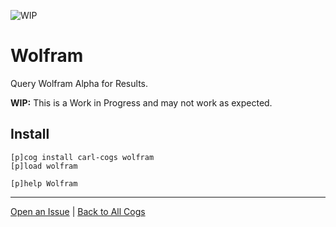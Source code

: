 ![WIP](https://img.shields.io/badge/tag-WIP-orange?logo=git&logoColor=white)
# Wolfram

Query Wolfram Alpha for Results.

**WIP:** This is a Work in Progress and may not work as expected.

## Install

```text
[p]cog install carl-cogs wolfram
[p]load wolfram

[p]help Wolfram
```

---
[Open an Issue](https://github.com/smashedr/carl-cogs/issues/new?title=Wolfram) |
[Back to All Cogs](../README.md#public-cogs)
